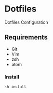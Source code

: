 # Dotfiles

Dotfiles Configuration

## Requirements

* Git
* Vim
* zsh
* atom

### Install

```shell
sh install
```
